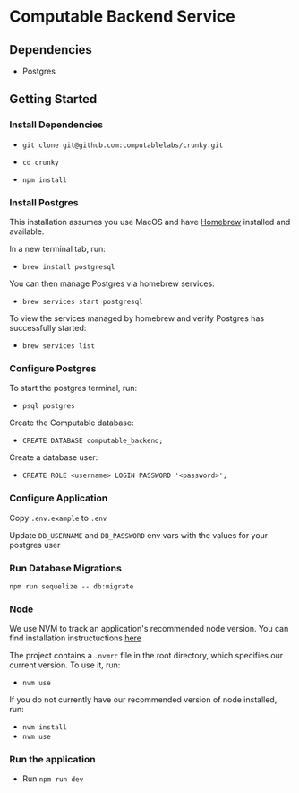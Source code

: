 # Computable Backend Service

## Dependencies

- Postgres

## Getting Started

### Install Dependencies

- `git clone git@github.com:computablelabs/crunky.git`

- `cd crunky`

- `npm install`

### Install Postgres

This installation assumes you use MacOS and have [Homebrew](https://brew.sh)
installed and available.

In a new terminal tab, run:

- `brew install postgresql`

You can then manage Postgres via homebrew services:

- `brew services start postgresql`

To view the services managed by homebrew and verify Postgres has successfully started:

- `brew services list`

### Configure Postgres

To start the postgres terminal, run:

- `psql postgres`

Create the Computable database:

- `CREATE DATABASE computable_backend;`

Create a database user:

- `CREATE ROLE <username> LOGIN PASSWORD '<password>';`

### Configure Application

Copy `.env.example` to `.env`

Update `DB_USERNAME` and `DB_PASSWORD` env vars with the values for your postgres user

### Run Database Migrations

`npm run sequelize -- db:migrate`

### Node

We use NVM to track an application's recommended node version.
You can find installation instructuctions
[here](https://github.com/creationix/nvm#install-script)

The project contains a `.nvmrc` file in the root directory, which specifies our
current version.
To use it, run:

- `nvm use`

If you do not currently have our recommended version of node installed, run:

- `nvm install`
- `nvm use`

### Run the application

- Run `npm run dev`

